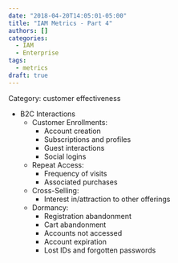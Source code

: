 ```yaml
---
date: "2018-04-20T14:05:01-05:00"
title: "IAM Metrics - Part 4"
authors: []
categories:
  - IAM
  - Enterprise
tags:
  - metrics
draft: true
---
```


Category: customer effectiveness
* B2C Interactions
  - Customer Enrollments:
    + Account creation
    + Subscriptions and profiles
    + Guest interactions
    + Social logins
  - Repeat Access:
    + Frequency of visits
    + Associated purchases
  - Cross-Selling:
    + Interest in/attraction to other offerings
  - Dormancy:
    + Registration abandonment
    + Cart abandonment
    + Accounts not accessed
    + Account expiration
    + Lost IDs and forgotten passwords